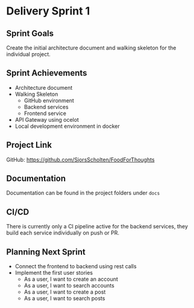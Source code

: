# Delivery Sprint 1

## Sprint Goals

Create the initial architecture document and walking skeleton for the individual project.

## Sprint Achievements

- Architecture document
- Walking Skeleton
    - GitHub environment
    - Backend services
    - Frontend service
- API Gateway using ocelot
- Local development environment in docker

## Project Link

GitHub: https://github.com/SjorsScholten/FoodForThoughts

## Documentation

Documentation can be found in the project folders under ```docs```

## CI/CD

There is currently only a CI pipeline active for the backend services, they build each service individually on push or PR.

[
    Later Additions:
    - add publish to docker hub
    - add SonarCloud code coverage
    - add Test runs
    - add frontend building
]: #

## Planning Next Sprint

- Connect the frontend to backend using rest calls
- Implement the first user stories
    - As a user, I want to create an account
    - As a user, I want to search accounts
    - As a user, I want to create a post
    - As a user, I want to search posts
